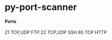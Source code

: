 # py-port-scanner

#### Ports
21      TCP,UDP     FTP
22      TCP,UDP     SSH
80      TCP         HTTP
